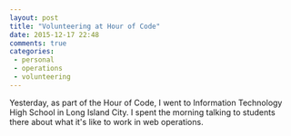 ```yaml
---
layout: post
title: "Volunteering at Hour of Code"
date: 2015-12-17 22:48
comments: true
categories:
 - personal
 - operations
 - volunteering
---
```


Yesterday, as part of the Hour of Code, I went to Information Technology High
School in Long Island City. I spent the morning talking to students there
about what it's like to work in web operations.
